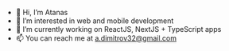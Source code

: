 - 👋 Hi, I’m Atanas
- 👀 I’m interested in web and mobile development
- 🌱 I’m currently working on ReactJS, NextJS + TypeScript apps
- 📫 You can reach me at a.dimitrov32@gmail.com

<!---
atanas-dim/atanas-dim is a ✨ special ✨ repository because its `README.md` (this file) appears on your GitHub profile.
You can click the Preview link to take a look at your changes.
--->
